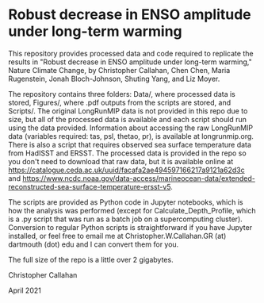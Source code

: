 # Robust decrease in ENSO amplitude under long-term warming

This repository provides processed data and code required to replicate the results in "Robust decrease in ENSO amplitude under long-term warming," Nature Climate Change, by Christopher Callahan, Chen Chen, Maria Rugenstein, Jonah Bloch-Johnson, Shuting Yang, and Liz Moyer.

The repository contains three folders: Data/, where processed data is stored, Figures/, where .pdf outputs from the scripts are stored, and Scripts/. The original LongRunMIP data is not provided in this repo due to size, but all of the processed data is available and each script should run using the data provided. Information about accessing the raw LongRunMIP data (variables required: tas, psl, thetao, pr), is available at longrunmip.org. There is also a script that requires observed sea surface temperature data from HadISST and ERSST. The processed data is provided in the repo so you don't need to download that raw data, but it is available online at https://catalogue.ceda.ac.uk/uuid/facafa2ae494597166217a9121a62d3c and https://www.ncdc.noaa.gov/data-access/marineocean-data/extended-reconstructed-sea-surface-temperature-ersst-v5.

The scripts are provided as Python code in Jupyter notebooks, which is how the analysis was performed (except for Calculate_Depth_Profile, which is a .py script that was run as a batch job on a supercomputing cluster). Conversion to regular Python scripts is straightforward if you have Jupyter installed, or feel free to email me at Christopher.W.Callahan.GR (at) dartmouth (dot) edu and I can convert them for you.

The full size of the repo is a little over 2 gigabytes.

Christopher Callahan

April 2021
